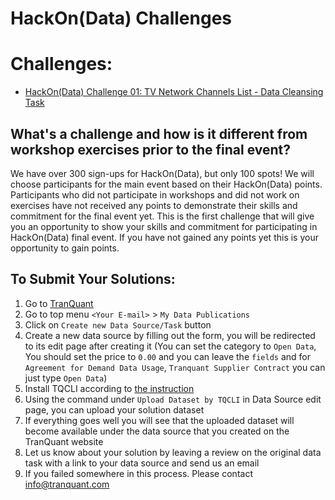 HackOn(Data) Challenges
========================

# Challenges:

- [HackOn(Data) Challenge 01: TV Network Channels List - Data Cleansing Task](challenge_1.md) 


## What's a challenge and how is it different from workshop exercises prior to the final event?

We have over 300 sign-ups for HackOn(Data), but only 100 spots! We will choose participants for the main event based on their HackOn(Data) points.
Participants who did not participate in workshops and did not work on exercises have not received any points to demonstrate their skills and commitment for the final event yet. This is the first challenge that will give you an opportunity to show your skills and commitment for participating in HackOn(Data) final event.
If you have not gained any points yet this is your opportunity to gain points.


## To Submit Your Solutions:
1. Go to [TranQuant](http://tranquant.com)
2. Go to top menu `<Your E-mail>` > `My Data Publications`
3. Click on `Create new Data Source/Task` button
4. Create a new data source by filling out the form, you will be redirected to its edit page after creating it (You can set the category to `Open Data`, You should set the price to `0.00` and you can leave the `fields` and for `Agreement for Demand Data Usage`, `Tranquant Supplier Contract` you can just type `Open Data`)
5. Install TQCLI according to [the instruction](https://github.com/Tranquant/tqcli)
6. Using the command under `Upload Dataset by TQCLI` in Data Source edit page, you can upload your solution dataset
7. If everything goes well you will see that the uploaded dataset will become available under the data source that you created on the TranQuant website
8. Let us know about your solution by leaving a review on the original data task with a link to your data source and send us an email 
9. If you failed somewhere in this process. Please contact info@tranquant.com

